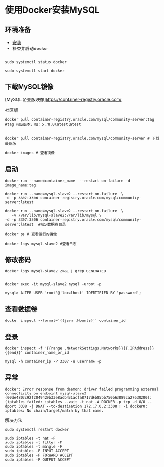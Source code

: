 # 使用Docker安装MySQL


## 环境准备


+ [安装](https://jeasyplus.com/docker)
+ 检查并启动docker

```text

sudo systemctl status docker

sudo systemctl start docker
```

## 下载MySQL镜像

[MySQL 企业版映像]https://container-registry.oracle.com/

社区版
```shell
docker pull container-registry.oracle.com/mysql/community-server:tag #tag 指定版本，如：5.78.0latestlatest


docker pull container-registry.oracle.com/mysql/community-server # 下载最新版

docker images # 查看镜像
```

## 启动


```shell
docker run --name=container_name  --restart on-failure -d image_name:tag

docker run --name=mysql-slave2 --restart on-failure  \
-d -p 3307:3306 container-registry.oracle.com/mysql/community-server:latest

docker run --name=mysql-slave2 --restart on-failure  \
   -v /var/lib/mysql-slave2:/var/lib/mysql \
-d -p 3307:3306 container-registry.oracle.com/mysql/community-server:latest  #指定数据卷目录

docker ps # 查看运行的镜像

docker logs mysql-slave2 #查看日志
```

## 修改密码

```shell
docker logs mysql-slave2 2>&1 | grep GENERATED


docker exec -it mysql-slave2 mysql -uroot -p

mysql> ALTER USER 'root'@'localhost' IDENTIFIED BY 'password';
```

## 查看数据卷
```shell
docker inspect --format='{{json .Mounts}}' container_id
```

## 登录

```shell
docker inspect -f '{{range .NetworkSettings.Networks}}{{.IPAddress}}{{end}}' container_name_or_id

mysql -h container_ip -P 3307 -u username -p
```


## 异常

```text
docker: Error response from daemon: driver failed programming external connectivity on endpoint mysql-slave3 (00de4803c92f2049429b33e8adb4d1acfa8717d6b85bb750b63889ca27630200):  (iptables failed: iptables --wait -t nat -A DOCKER -p tcp -d 0/0 --dport 3308 -j DNAT --to-destination 172.17.0.2:3308 ! -i docker0: iptables: No chain/target/match by that name.
```
解决方法

````shell
sudo systemctl restart docker

sudo iptables -t nat -F
sudo iptables -t filter -F
sudo iptables -t mangle -F
sudo iptables -P INPUT ACCEPT
sudo iptables -P FORWARD ACCEPT
sudo iptables -P OUTPUT ACCEPT
````

